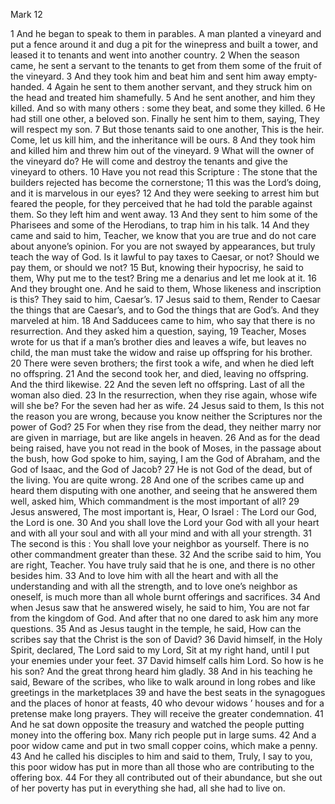 Mark 12

1	And he began to speak to them in parables. A man planted a vineyard and put a fence around it and dug a pit for the winepress and built a tower, and leased it to tenants and went into another country.
2	When the season came, he sent a servant to the tenants to get from them some of the fruit of the vineyard.
3	And they took him and beat him and sent him away empty-handed.
4	Again he sent to them another servant, and they struck him on the head and treated him shamefully.
5	And he sent another, and him they killed. And so with many others : some they beat, and some they killed.
6	He had still one other, a beloved son. Finally he sent him to them, saying, They will respect my son.
7	But those tenants said to one another, This is the heir. Come, let us kill him, and the inheritance will be ours.
8	And they took him and killed him and threw him out of the vineyard.
9	What will the owner of the vineyard do? He will come and destroy the tenants and give the vineyard to others.
10	Have you not read this Scripture : The stone that the builders rejected has become the cornerstone;
11	this was the Lord’s doing, and it is marvelous in our eyes?
12	And they were seeking to arrest him but feared the people, for they perceived that he had told the parable against them. So they left him and went away.
13	And they sent to him some of the Pharisees and some of the Herodians, to trap him in his talk.
14	And they came and said to him, Teacher, we know that you are true and do not care about anyone’s opinion. For you are not swayed by appearances, but truly teach the way of God. Is it lawful to pay taxes to Caesar, or not? Should we pay them, or should we not?
15	But, knowing their hypocrisy, he said to them, Why put me to the test? Bring me a denarius and let me look at it.
16	And they brought one. And he said to them, Whose likeness and inscription is this? They said to him, Caesar’s.
17	Jesus said to them, Render to Caesar the things that are Caesar’s, and to God the things that are God’s. And they marveled at him.
18	And Sadducees came to him, who say that there is no resurrection. And they asked him a question, saying,
19	Teacher, Moses wrote for us that if a man’s brother dies and leaves a wife, but leaves no child, the man must take the widow and raise up offspring for his brother.
20	There were seven brothers; the first took a wife, and when he died left no offspring.
21	And the second took her, and died, leaving no offspring. And the third likewise.
22	And the seven left no offspring. Last of all the woman also died.
23	In the resurrection, when they rise again, whose wife will she be? For the seven had her as wife.
24	Jesus said to them, Is this not the reason you are wrong, because you know neither the Scriptures nor the power of God?
25	For when they rise from the dead, they neither marry nor are given in marriage, but are like angels in heaven.
26	And as for the dead being raised, have you not read in the book of Moses, in the passage about the bush, how God spoke to him, saying, I am the God of Abraham, and the God of Isaac, and the God of Jacob?
27	He is not God of the dead, but of the living. You are quite wrong.
28	And one of the scribes came up and heard them disputing with one another, and seeing that he answered them well, asked him, Which commandment is the most important of all?
29	Jesus answered, The most important is, Hear, O Israel : The Lord our God, the Lord is one.
30	And you shall love the Lord your God with all your heart and with all your soul and with all your mind and with all your strength.
31	The second is this : You shall love your neighbor as yourself. There is no other commandment greater than these.
32	And the scribe said to him, You are right, Teacher. You have truly said that he is one, and there is no other besides him.
33	And to love him with all the heart and with all the understanding and with all the strength, and to love one’s neighbor as oneself, is much more than all whole burnt offerings and sacrifices.
34	And when Jesus saw that he answered wisely, he said to him, You are not far from the kingdom of God. And after that no one dared to ask him any more questions.
35	And as Jesus taught in the temple, he said, How can the scribes say that the Christ is the son of David?
36	David himself, in the Holy Spirit, declared, The Lord said to my Lord, Sit at my right hand, until I put your enemies under your feet.
37	David himself calls him Lord. So how is he his son? And the great throng heard him gladly.
38	And in his teaching he said, Beware of the scribes, who like to walk around in long robes and like greetings in the marketplaces
39	and have the best seats in the synagogues and the places of honor at feasts,
40	who devour widows ’ houses and for a pretense make long prayers. They will receive the greater condemnation.
41	And he sat down opposite the treasury and watched the people putting money into the offering box. Many rich people put in large sums.
42	And a poor widow came and put in two small copper coins, which make a penny.
43	And he called his disciples to him and said to them, Truly, I say to you, this poor widow has put in more than all those who are contributing to the offering box.
44	For they all contributed out of their abundance, but she out of her poverty has put in everything she had, all she had to live on.

